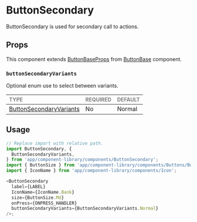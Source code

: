 # ButtonSecondary

ButtonSecondary is used for secondary call to actions.

## Props

This component extends [ButtonBaseProps](../ButtonBase/ButtonBase.types.ts#L14) from [ButtonBase](../ButtonBase/ButtonBase.tsx) component.

### `buttonSecondaryVariants`

Optional enum use to select between variants.

| <span style="color:gray;font-size:14px">TYPE</span>     | <span style="color:gray;font-size:14px">REQUIRED</span> | <span style="color:gray;font-size:14px">DEFAULT</span> |
| :------------------------------------------------------ | :------------------------------------------------------ | :----------------------------------------------------- |
| [ButtonSecondaryVariants](./ButtonSecondary.types.ts#L7) | No                                                      | Normal                                                 |

## Usage

```javascript
// Replace import with relative path.
import ButtonSecondary, {
  ButtonSecondaryVariants,
} from 'app/component-library/components/ButtonSecondary';
import { ButtonSize } from 'app/component-library/components/Buttons/Button/Button';
import { IconName } from 'app/component-library/components/Icon';

<ButtonSecondary
  label={LABEL}
  IconName={IconName.Bank}
  size={ButtonSize.Md}
  onPress={ONPRESS_HANDLER}
  buttonSecondaryVariants={ButtonSecondaryVariants.Normal}
/>;
```
